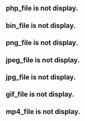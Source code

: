 ## php_file is not display.<br>
## bin_file is not display.<br>
## png_file is not display.<br>
## jpeg_file is not display.<br>
## jpg_file is not display.<br>
## gif_file is not display.<br>
## mp4_file is not display.<br>